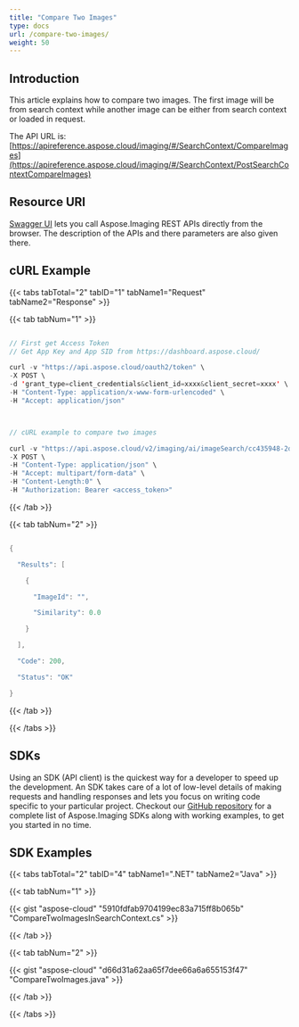 ```yaml
---
title: "Compare Two Images"
type: docs
url: /compare-two-images/
weight: 50
---
```


## **Introduction**

This article explains how to compare two images. The first image will be from search context while another image can be either from search context or loaded in request.

The API URL is: [https://apireference.aspose.cloud/imaging/#/SearchContext/CompareImages](https://apireference.aspose.cloud/imaging/#/SearchContext/PostSearchContextCompareImages)

## **Resource URI**

[Swagger UI](https://apireference.aspose.cloud/imaging/#/SearchContext/CompareImages) lets you call Aspose.Imaging REST APIs directly from the browser. The description of the APIs and there parameters are also given there.

## **cURL Example**

{{< tabs tabTotal="2" tabID="1" tabName1="Request" tabName2="Response" >}}

{{< tab tabNum="1" >}}

```java

// First get Access Token
// Get App Key and App SID from https://dashboard.aspose.cloud/

curl -v "https://api.aspose.cloud/oauth2/token" \
-X POST \
-d 'grant_type=client_credentials&client_id=xxxx&client_secret=xxxx' \
-H "Content-Type: application/x-www-form-urlencoded" \
-H "Accept: application/json"



// cURL example to compare two images

curl -v "https://api.aspose.cloud/v2/imaging/ai/imageSearch/cc435948-2dc3-4269-9299-052baa314d72/compare?imageId1=aspose-logo.jpg&imageId2=aspose_logo.png" \
-X POST \
-H "Content-Type: application/json" \
-H "Accept: multipart/form-data" \
-H "Content-Length:0" \
-H "Authorization: Bearer <access_token>"

```

{{< /tab >}}

{{< tab tabNum="2" >}}

```java

{

  "Results": [

    {

      "ImageId": "",

      "Similarity": 0.0

    }

  ],

  "Code": 200,

  "Status": "OK"

}

```

{{< /tab >}}

{{< /tabs >}}

## **SDKs**

Using an SDK (API client) is the quickest way for a developer to speed up the development. An SDK takes care of a lot of low-level details of making requests and handling responses and lets you focus on writing code specific to your particular project. Checkout our [GitHub repository](https://github.com/aspose-imaging-cloud) for a complete list of Aspose.Imaging SDKs along with working examples, to get you started in no time.

## **SDK Examples**

{{< tabs tabTotal="2" tabID="4" tabName1=".NET" tabName2="Java" >}}

{{< tab tabNum="1" >}}

{{< gist "aspose-cloud" "5910fdfab9704199ec83a715ff8b065b" "CompareTwoImagesInSearchContext.cs" >}}

{{< /tab >}}

{{< tab tabNum="2" >}}

{{< gist "aspose-cloud" "d66d31a62aa65f7dee66a6a655153f47" "CompareTwoImages.java" >}}

{{< /tab >}}

{{< /tabs >}}
